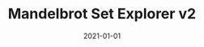 ---
title: Mandelbrot Set Explorer v2 
eventType: project
date: 2021-01-01
repository: https://github.com/rosslh/rust-mandelbrot-set/
website: https://rust-mandelbrot.netlify.app/
thumbnail: mandelbrot-thumb
blurb: An interactive application that lets you explore the Mandelbrot set fractal. Built with Rust, compiled to WebAssembly, running on Web Workers.
tags: [rust, wasm, javascript]
---